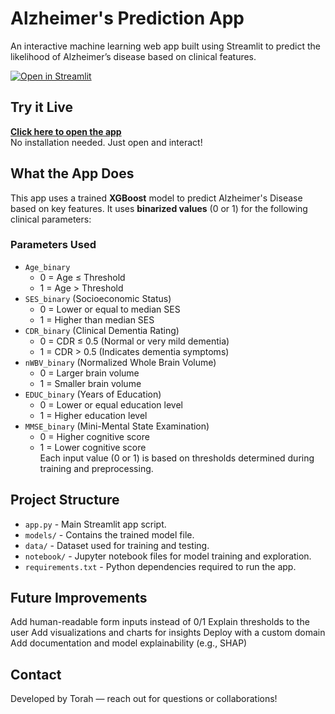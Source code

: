 # Alzheimer's Prediction App
An interactive machine learning web app built using Streamlit to predict the likelihood of Alzheimer’s disease based on clinical features.

[![Open in Streamlit](https://static.streamlit.io/badges/streamlit_badge_black_white.svg)](https://alzheimers-prediction-app-arqjusf3atpwl3y89p4eqs.streamlit.app/)

## Try it Live

 **[Click here to open the app](https://alzheimers-prediction-app-arqjusf3atpwl3y89p4eqs.streamlit.app/)**  
No installation needed. Just open and interact!

##  What the App Does
This app uses a trained **XGBoost** model to predict Alzheimer's Disease based on key features. It uses **binarized values** (0 or 1) for the following clinical parameters:

###  Parameters Used
- `Age_binary`  
  - 0 = Age ≤ Threshold  
  - 1 = Age > Threshold  
- `SES_binary` (Socioeconomic Status)  
  - 0 = Lower or equal to median SES  
  - 1 = Higher than median SES  
- `CDR_binary` (Clinical Dementia Rating)  
  - 0 = CDR ≤ 0.5 (Normal or very mild dementia)  
  - 1 = CDR > 0.5 (Indicates dementia symptoms)  
- `nWBV_binary` (Normalized Whole Brain Volume)  
  - 0 = Larger brain volume  
  - 1 = Smaller brain volume  
- `EDUC_binary` (Years of Education)  
  - 0 = Lower or equal education level  
  - 1 = Higher education level  
- `MMSE_binary` (Mini-Mental State Examination)  
  - 0 = Higher cognitive score  
  - 1 = Lower cognitive score  
Each input value (0 or 1) is based on thresholds determined during training and preprocessing.

## Project Structure
- `app.py` - Main Streamlit app script.
- `models/` - Contains the trained model file.
- `data/` - Dataset used for training and testing.
- `notebook/` - Jupyter notebook files for model training and exploration.
- `requirements.txt` - Python dependencies required to run the app.

## Future Improvements
Add human-readable form inputs instead of 0/1
Explain thresholds to the user
Add visualizations and charts for insights
Deploy with a custom domain
Add documentation and model explainability (e.g., SHAP)

## Contact
Developed by Torah — reach out for questions or collaborations!




